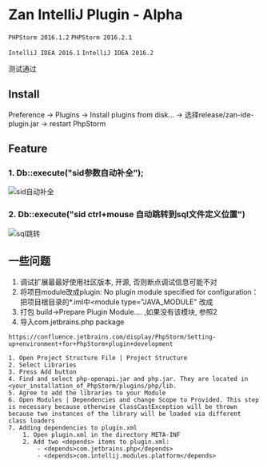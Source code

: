 # Zan IntelliJ Plugin - Alpha

`PHPStorm 2016.1.2` `PHPStorm 2016.2.1`

`IntelliJ IDEA 2016.1` `IntelliJ IDEA 2016.2`

测试通过

## Install

Preference -> Plugins -> Install plugins from disk... -> 选择release/zan-ide-plugin.jar -> restart PhpStorm

## Feature

### 1. Db::execute("sid参数自动补全");
![sid自动补全](https://cdn.rawgit.com/zanphp/zanphp-ide-plugin/ddfb4f47/screenshot/completation_db_execute.gif)

### 2. Db::execute("sid ctrl+mouse 自动跳转到sql文件定义位置")
![sql跳转](https://cdn.rawgit.com/zanphp/zanphp-ide-plugin/ddfb4f47/screenshot/reference_sqlmap.gif)

## 一些问题

1. 调试扩展最最好使用社区版本, 开源, 否则断点调试信息可能不对
2. 将项目module改成plugin: No plugin module specified for configuration： 把项目根目录的*.iml中<module type="JAVA_MODULE" 改成<module type="PLUGIN_MODULE" />
3. 打包 build->Prepare Plugin Module.... ,如果没有该模块, 参照2
3. 导入com.jetbrains.php package

```
https://confluence.jetbrains.com/display/PhpStorm/Setting-up+environment+for+PhpStorm+plugin+development

1. Open Project Structure File | Project Structure
2. Select Libraries
3. Press Add button
4. Find and select php-openapi.jar and php.jar. They are located in <your_installation_of_PhpStorm/plugins/php/lib.
5. Agree to add the libraries to your Module
6. Open Modules | Dependencies and change Scope to Provided. This step is necessary because otherwise ClassCastException will be thrown because two instances of the library will be loaded via different class loaders
7. Adding dependencies to plugin.xml
    1. Open plugin.xml in the directory META-INF
    2. Add two <depends> items to plugin.xml:
        - <depends>com.jetbrains.php</depends>
        - <depends>com.intellij.modules.platform</depends>
```